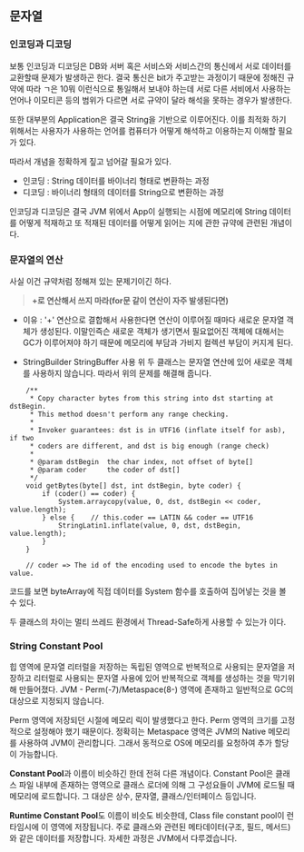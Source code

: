 ## 문자열

### 인코딩과 디코딩

보통 인코딩과 디코딩은 DB와 서버 혹은 서비스와 서비스간의 통신에서 서로 데이터를 교환할때 문제가 발생하곤 한다. 결국 통신은 bit가 주고받는 과정이기 때문에 정해진 규약에 따라 ㄱ은 10뭐 이런식으로 통일해서 보내야 하는데 서로 다른 서비에서 사용하는 언어나 이모티콘 등의 범위가 다르면 서로 규약이 달라 해석을 못하는 경우가 발생한다.

또한 대부분의 Application은 결국 String을 기반으로 이루어진다. 이를 최적화 하기 위해서는 사용자가 사용하는 언어를 컴퓨터가 어떻게 해석하고 이용하는지 이해할 필요가 있다.

따라서 개념을 정확하게 짚고 넘어갈 필요가 있다.

- 인코딩 : String 데이터를 바이너리 형태로 변환하는 과정
- 디코딩 : 바이너리 형태의 데이터를 String으로 변환하는 과정

인코딩과 디코딩은 결국 JVM 위에서 App이 실행되는 시점에 메모리에 String 데이터를 어떻게 적재하고 또 적재된 데이터를 어떻게 읽어는 지에 관한 규약에 관련된 개념이다.

### 문자열의 연산

사실 이건 규약처럼 정해져 있는 문제기이긴 하다.

> **+로 연산해서 쓰지 마라(for문 같이 연산이 자주 발생된다면)**

- 이유 : '+' 연산으로 결합해서 사용한다면 연산이 이루어질 때마다 새로운 문자열 객체가 생성된다. 이말인즉슨 새로운 객체가 생기면서 필요없어진 객체에 대해서는 GC가 이루어져야 하기 때문에 메모리에 부담과 가비지 컬렉션 부담이 커지게 된다.

- StringBuilder StringBuffer 사용
위 두 클래스는 문자열 연산에 있어 새로운 객체를 사용하지 않습니다. 따라서 위의 문제를 해결해 줍니다. 
```
    /**
     * Copy character bytes from this string into dst starting at dstBegin.
     * This method doesn't perform any range checking.
     *
     * Invoker guarantees: dst is in UTF16 (inflate itself for asb), if two
     * coders are different, and dst is big enough (range check)
     *
     * @param dstBegin  the char index, not offset of byte[]
     * @param coder     the coder of dst[]
     */
    void getBytes(byte[] dst, int dstBegin, byte coder) {
        if (coder() == coder) {
            System.arraycopy(value, 0, dst, dstBegin << coder, value.length);
        } else {    // this.coder == LATIN && coder == UTF16
            StringLatin1.inflate(value, 0, dst, dstBegin, value.length);
        }
    }

    // coder => The id of the encoding used to encode the bytes in value.
```

코드를 보면 byteArray에 직접 데이터를 System 함수를 호출하여 집어넣는 것을 볼 수 있다.

두 클래스의 차이는 멀티 쓰레드 환경에서 Thread-Safe하게 사용할 수 있는가 이다.

### String Constant Pool

힙 영역에 문자열 리터럴을 저장하는 독립된 영역으로 반복적으로 사용되는 문자열을 저장하고 리터럴로 사용되는 문자열 사용에 있어 반복적으로 객체를 생성하는 것을 막기위해 만들어졌다. JVM - Perm(-7)/Metaspace(8-) 영역에 존재하고 일반적으로 GC의 대상으로 지정되지 않습니다.

Perm 영역에 저장되던 시절에 메모리 릭이 발생했다고 한다. Perm 영역의 크기를 고정적으로 설정해야 했기 때문이다. 정확히는 Metaspace 영역은 JVM의 Native 메모리를 사용하여 JVM이 관리합니다. 그래서 동적으로 OS에 메모리를 요청하여 추가 할당이 가능합니다.

**Constant Pool**과 이름이 비슷하긴 한데 전혀 다른 개념이다. Constant Pool은 클래스 파일 내부에 존재하는 영역으로 클래스 로더에 의해 그 구성요들이 JVM에 로드될 때 메모리에 로드합니다. 그 대상은 상수, 문자열, 클래스/인터페이스 등입니다.

**Runtime Constant Pool**도 이름이 비슷도 비슷한데, Class file constant pool이 런타임시에 이 영역에 저장됩니다. 주로 클래스와 관련된 메타데이터(구조, 필드, 메서드)와 같은 데이터를 저장합니다. 자세한 과정은 JVM에서 다루겠습니다.
